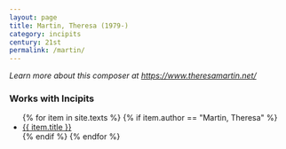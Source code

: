 ```yaml
---
layout: page
title: Martin, Theresa (1979-)
category: incipits
century: 21st
permalink: /martin/
---
```


*Learn more about this composer at <a href="https://www.theresamartin.net/" target="_blank">https://www.theresamartin.net/</a>*
<br/>

### Works with Incipits
<ul class="texts">
    {% for item in site.texts %}
      {% if item.author == "Martin, Theresa" %}
          <li class="text-title">
          <a href="{{ site.baseurl }}{{ item.url }}">
        {{ item.title }}
              </a>
    </li>
      {% endif %}
    {% endfor %}
</ul>
